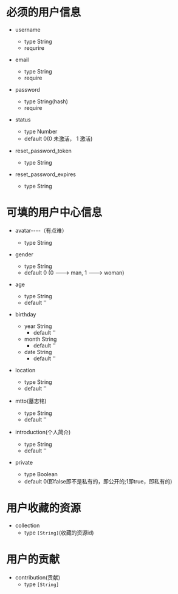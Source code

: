 # 必须的用户信息
* username
  - type String
  - requrire

* email
  - type String
  - require

* password
  - type String(hash)
  - require

* status
  - type Number
  - default 0(0 未激活， 1 激活)

* reset_password_token
  - type String

* reset_password_expires
  - type String

# 可填的用户中心信息
* avatar----（有点难）
  - type String
  
* gender
  - type String
  - default 0 (0 ---> man, 1 ---> woman)

* age
  - type String
  - default ''

* birthday
  - year String 
    - default ''
  - month String
    - default ''
  - date String
    - default ''
* location
  - type String
  - default ''

* mtto(墓志铭)
  - type String
  - default ''

* introduction(个人简介)
  - type String
  - default ''

* private
  - type Boolean
  - default 0(即false即不是私有的，即公开的;1即true，即私有的)


# 用户收藏的资源
* collection
  - type `[String]`(收藏的资源id)

# 用户的贡献
* contribution(贡献)
  - type `[String]`

